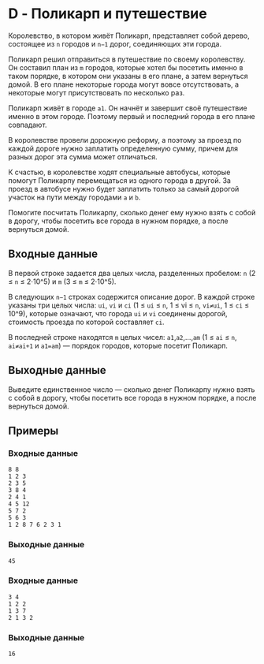 # D - Поликарп и путешествие
Королевство, в котором живёт Поликарп, представляет собой дерево, состоящее из `n` городов и `n−1` дорог, соединяющих эти города.

Поликарп решил отправиться в путешествие по своему королевству. Он составил план из `m` городов, которые хотел бы посетить именно в таком порядке, в котором они указаны в его плане, а затем вернуться домой. В его плане некоторые города могут вовсе отсутствовать, а некоторые могут присутствовать по несколько раз.

Поликарп живёт в городе `a1`.
Он начнёт и завершит своё путешествие именно в этом городе. Поэтому первый и последний города в его плане совпадают.

В королевстве провели дорожную реформу, а поэтому за проезд по каждой дороге нужно заплатить определенную сумму, причем для разных дорог эта сумма может отличаться.

К счастью, в королевстве ходят специальные автобусы, которые помогут Поликарпу перемещаться из одного города в другой. За проезд в автобусе нужно будет заплатить только за самый дорогой участок на пути между городами `a` и `b`.

Помогите посчитать Поликарпу, сколько денег ему нужно взять с собой в дорогу, чтобы посетить все города в нужном порядке, а после вернуться домой.

## Входные данные
В первой строке задается два целых числа, разделенных пробелом: `n` (2 ≤ `n` ≤ 2⋅10^5) и `m` (3 ≤ `m` ≤ 2⋅10^5).

В следующих `n−1` строках содержится описание дорог. В каждой строке указаны три целых числа: `ui`, `vi` и `ci` (1 ≤ `ui` ≤ `n`, 1 ≤ vi ≤ `n`, `vi≠ui`, 1 ≤ `ci` ≤ 10^9), которые означают, что города `ui` и `vi` соединены дорогой, стоимость проезда по которой составляет `ci`.

В последней строке находятся `m` целых чисел: `a1`,`a2`,...,`am` (1 ≤ `ai` ≤ `n`, `ai≠ai+1` и `a1=am`) — порядок городов, которые посетит Поликарп.

## Выходные данные
Выведите единственное число — сколько денег Поликарпу нужно взять с собой в дорогу, чтобы посетить все города в нужном порядке, а после вернуться домой.

## Примеры
### Входные данные
```
8 8
1 2 3
2 3 5
3 8 4
2 4 1
4 5 12
5 7 2
5 6 3
1 2 8 7 6 2 3 1
```
### Выходные данные
```
45
```
### Входные данные
```
3 4
1 2 2
1 3 7
2 1 3 2
```
### Выходные данные
```
16
```